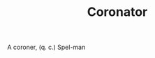 ---
title: Coronator
letter: C
permalink: "/definitions/bld-coronator.html"
body: A coroner, (q. c.) Spel-man
published_at: '2018-07-07'
source: Black's Law Dictionary 2nd Ed (1910)
layout: post
---